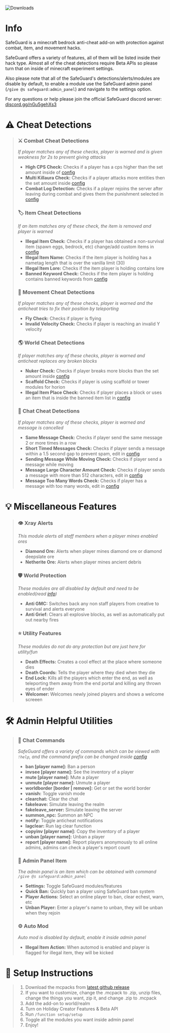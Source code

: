 <img src="https://img.shields.io/github/downloads/BlaizerBrumo/SafeGuard/total?style=for-the-badge" alt="Downloads"/><br>

# Info
SafeGuard is a minecraft bedrock anti-cheat add-on with protection against combat, item, and movement hacks.

SafeGuard offers a variety of features, all of them will be listed inside their hack type.
Almost all of the cheat detections require Beta APIs so please turn that on inside of minecraft experiment settings.

Also please note that all of the SafeGuard's detections/alerts/modules are disable by default, to enable a module use the SafeGuard admin panel (`/give @s safeguard:admin_panel`) and navigate to the settings option.

For any questions or help please join the official SafeGuard discord server: [discord.gg/nGu5gehXs3](https://discord.gg/nGu5gehXs3)

# ⚠️ Cheat Detections

> ### ⚔️ Combat Cheat Detections
  > _If player matches any of these checks, player is warned and is given weakness for 2s to prevent giving attacks_
  > - **High CPS Check:** Checks if a player has a cps higher than the set amount inside of [config]
  > - **Multi Killaura Check:** Checks if a player attacks more entities then the set amount inside [config]
  > - **Combat Log Detection:** Checks if a player rejoins the server after leaving during combat and gives them the punishment selected in [config]
> 
> 
> ### 🏷️ Item Cheat Detections
  > _If an item matches any of these check, the item is removed and player is warned_
  > - **Illegal Item Check:** Checks if a player has obtained a non-survival item (spawn eggs, bedrock, etc) change/add custom items in [config]
  > - **Illegal Item Name:** Checks if the item player is holding has a nametag length that is over the vanilla limit (30)
  > - **Illegal Item Lore:** Checks if the item player is holding contains lore
  > - **Banned Keyword Check:** Checks if the item player is holding contains banned keywords from [config]
> 
> 
> ### 🏃 Movement Cheat Detections
  > _If player matches any of these checks, player is warned and the anticheat tries to fix their position by teleporting_
  > - **Fly Check:** Checks if player is flying
  > - **Invalid Velocity Check:** Checks if player is reaching an invalid Y velocity
>
>
> ### 🌎 World Cheat Detections
  > _If player matches any of these checks, player is warned and anticheat replaces any broken blocks_
  > - **Nuker Check:** Checks if player breaks more blocks than the set amount inside [config]
  > - **Scaffold Check:** Checks if player is using scaffold or tower modules for horion
  > - **Illegal Item Place Check:** Checks if player places a block or uses an item that is inside the banned item list in [config] 
>
> 
> ### 💬 Chat Cheat Detections
  > _If player matches any of these checks, player is warned and message is cancelled_
  > - **Same Message Check:** Checks if player send the same message 2 or more times in a row
  > - **Short Timed Messages Check:** Checks if player sends a message within a 1.5 second gap to prevent spam, edit in [config]
  > - **Sending Message While Moving Check:** Checks if player send a message while moving
  > - **Message Large Character Amount Check:** Checks if player sends a message with more than 512 characters, edit in [config]
  > - **Message Too Many Words Check:** Checks if player has a message with too many words, edit in [config]
>
>
>

# 💡 Miscellaneous Features

> ### 👁️ Xray Alerts
  > _This module alerts all staff members when a player mines enabled ores_
  > - **Diamond Ore:** Alerts when player mines diamond ore or diamond deepslate ore
  > - **Netherite Ore:** Alerts when player mines ancient debris
>
>
> ### 🛡️ World Protection
  > _These modules are all disabled by default and need to be enabled(read [info](#info))_
  > - **Anti GMC:** Switches back any non staff players from creative to survival and alerts everyone
  > - **Anti Grief:** Clears all explosive blocks, as well as automatically put out nearby fires
>
>
> ### ⭐ Utility Features
  > _These modules do not do any protection but are just here for utility/fun_
  > - **Death Effects:** Creates a cool effect at the place where someone dies
  > - **Death Coords:** Tells the player where they died when they die
  > - **End Lock:** Kills all the players which enter the end, as well as teleporting them away from the end portal and killing any thrown eyes of ender
  > - **Welcomer:** Welcomes newly joined players and shows a welcome screeen
>
> 
>

# 🛠 Admin Helpful Utilities

> ### 🤖 Chat Commands
  > _SafeGuard offers a variety of commands which can be viewed with `!help`, and the command prefix can be changed inside [config]_
  > - **ban [player name]:** Ban a person
  > - **invsee [player name]:** See the inventory of a player
  > - **mute [player name]:** Mute a player
  > - **unmute [player name]:** Unmute a player
  > - **worldborder [border | remove]:** Get or set the world border
  > - **vanish:** Toggle vanish mode
  > - **clearchat:** Clear the chat
  > - **fakeleave:** Simulate leaving the realm
  > - **fakeleave_server:** Simulate leaving the server
  > - **summon_npc:** Summon an NPC
  > - **notify:** Toggle anticheat notifications
  > - **lagclear:** Run lag clear function
  > - **copyinv [player name]:** Copy the inventory of a player
  > - **unban [player name]:** Unban a player
  > - **report [player name]:** Report players anonymously to all online admins, admins can check a player's report count 
>
> 
> ### 📃 Admin Panel Item
  > _The admin panel is an item which can be obtained with command `/give @s safeguard:admin_panel`_
  > - **Settings:** Toggle SafeGuard modules/features
  > - **Quick Ban:** Quickly ban a player using SafeGuard ban system 
  > - **Player Actions:** Select an online player to ban, clear echest, warn, etc
  > - **Unban Player:** Enter a player's name to unban, they will be unban when they rejoin
>
> 
> ### ⚙️ Auto Mod
  > _Auto mod is disabled by default, enable it inside admin panel_
  > - **Illegal Item Action:** When automod is enabled and player is flagged for illegal item, they will be kicked
>
>
>

# 📖 Setup Instructions
  
  > 1. Download the mcpacks from [latest github release](https://github.com/BlaizerBrumo/SafeGuard/releases/latest)
  > 2. If you want to customize, change the .mcpack to .zip, unzip files, change the things you want, zip it, and change .zip to .mcpack
  > 3. Add the add-on to world/realm
  > 4. Turn on Holiday Creator Features & Beta API
  > 5. Run `/function setup/setup`
  > 6. Toggle all the modules you want inside admin panel
  > 7. Enjoy!

[config]: https://github.com/BlaizerBrumo/SafeGuard/blob/main/Safeguard%20anti-cheat%20B/scripts/config.js

